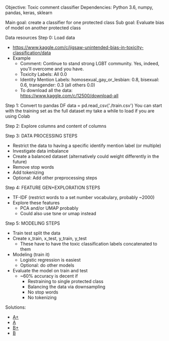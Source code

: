 
Objective: Toxic comment classifier
Dependencies: Python 3.6, numpy, pandas, keras, sklearn

Main goal: create a classifier for one protected class
Sub goal: Evaluate bias of model on another protected class

Data resources
Step 0: Load data
  - https://www.kaggle.com/c/jigsaw-unintended-bias-in-toxicity-classification/data
  - Example
    - Comment: Continue to stand strong LGBT community. Yes, indeed, you'll overcome and you have.
    - Toxicity Labels: All 0.0
    - Identity Mention Labels: homosexual_gay_or_lesbian: 0.8, bisexual: 0.6, transgender: 0.3 (all others 0.0)
    - To download all the data: https://www.kaggle.com/c/12500/download-all

Step 1: Convert to pandas DF
data = pd.read_csv('./train.csv')
You can start with the training set as the full dataset my take a while to load if you are using Colab

Step 2: Explore columns and content of columns

Step 3: DATA PROCESSING STEPS
  - Restrict the data to having a specific identify mention label (or multiple)
  - Investigate data imbalance
  - Create a balanced dataset (alternatively could weight differently in the future)
  - Remove stop words
  - Add tokenizing
  - Optional: Add other preprocessing steps

Step 4: FEATURE GEN+EXPLORATION STEPS
  - TF-IDF (restrict words to a set number vocabulary, probably ~2000)
  - Explore these features
    - PCA and/or UMAP  probably
    - Could also use tsne or umap instead

Step 5: MODELING STEPS
  - Train test split the data
  - Create x_train, x_test, y_train, y_test
    - These have to have the toxic classification labels concatenated to them
  - Modeling (train it)
    - Logistic regression is easiest
    - Optional: do other models
  - Evaluate the model on train and test
    - ~60% accuracy is decent if
      - Restraining to single protected class
      - Balancing the data via downsampling
      - No stop words
      - No tokenizing


Solutions:
- [A+](https://colab.research.google.com/drive/1UnOC6mIfIHpq5Sc7dTYAVvuOhdgqyuZn#scrollTo=eOPtjvP2syVm)
- [A](https://colab.research.google.com/drive/1hVV966ioupI5_f__VEHk5RotPlVGIrhd)
- [B+](https://colab.research.google.com/drive/1leJ4qLMr4yBUlG4CkX1GixQAhMjSQMnS)
- [B](https://colab.research.google.com/drive/1FOpzu4X9CChrfXcFeypGp5oS0ymi1WXi)
